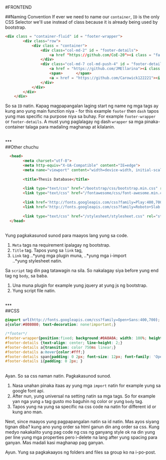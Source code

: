 #FRONTEND

##Naming Convention 
If ever we need to name our `container`, `ID` is the only CSS Selector we'll use instead of class because it is already being used by bootstrap.

```html
<div class = "container-fluid" id = "footer-wrapper">
        <div class="row">
            <div class = "container">
                <div class="col-md-2" id = "footer-details">   
                    <a href "https://github.com/CoE-20"><i class = "fa fa-github"></i><span >COE-20</span></a>
                </div>
                <div class="col-md-7 col-md-push-4" id = "footer-details">
                    <a href = "https://github.com/JMEllarina"><i class = "fa fa-github"></i><span>Joanna Marie A. Ellarina</span></a>
                    <span>      </span>
                    <a = href = "https://github.com/Carowick122221"><i class = "fa fa-github"></i><span >Beatrice Nicole R. Quindoyos</span></a>
                </div>
            </div>
        </div>
    </div>   
```

 
So sa `ID` natin. Kapag magpapangalan laging start ng name ng mga tags ay kung ano yung main function niya - for this example `footer` then `dash` tapos yung mas specific na purpose niya sa buhay. For example `footer-wrapper` or `footer-details`. A must yung paglalagay ng dash `wrapper` sa mga pinaka-container talaga para madaling maghanap at kilalanin. 

<br>
***

<br>
##Other chuchu

```html
  <head>  
        <meta charset="utf-8">
        <meta http-equiv="X-UA-Compatible" content="IE=edge">
        <meta name="viewport" content="width=device-width, initial-scale=1">
            
        <title>Thesis Database</title>
            
        <link type="text/css" href="/bootstrap/css/bootstrap.min.css" rel="stylesheet">
        <link type="text/css" href="/fontawesome/css/font-awesome.min.css" rel="stylesheet">
            
        <link href='http://fonts.googleapis.com/css?family=Play:400,700' rel='stylesheet' type='text/css'>
        <link href='http://fonts.googleapis.com/css?family=Roboto+Slab' rel='stylesheet' type='text/css'>
        
        <link type="text/css" href="/stylesheet/stylesheet.css" rel="stylesheet">
  </head>  
```
<br>
Yung pagkakasunod sunod para maayos lang yung sa code. 

1. `Meta` tags na requirement ipalagay ng bootstrap. 
2. `Title` tag. Tapos yung sa `link` tag, 
3. `Link` tag 
..*yung mga plugin muna, 
..*yung mga i-import  
..*yung stylesheet natin. 

Sa `script` tag din pag tatawagin na sila. So nakalagay siya before yung end tag ng `body`, sa baba. 

1. Una muna plugin for example yung jquery at yung js ng bootstrap. 
2. Yung script file natin.

<br>
***
<br>
##CSS 

```css
@import url(http://fonts.googleapis.com/css?family=Open+Sans:400,700);
a{color:#808080; text-decoration: none!important;}

/*footer*/
#footer-wrapper{position:fixed; background:#0A0A0A; width: 100%; height: 30px; z-index: 888; bottom:0; }
#footer-details {text-align: center; line-height: 2;}
#footer-details a{transition: color 750ms linear;}
#footer-details a:hover{color:#fff;}
#footer-details span{padding: 0 2px; font-size: 12px; font-family: 'Open Sans', sans-serif;}
#footer-details i{padding: 0 2px; }
```
<br>
Ayan. So sa css naman natin. Pagkakasunod sunod.

1. Nasa unahan pinaka itaas ay yung mga `import` natin for example yung sa google font api.
2. After nun, yung universal na setting natin sa mga tags. So for example yan nga yung `a` tag gusto mo baguhin ng color or yung `body` tag. 
3. Tapos yung na yung sa specific na css code na natin for different id or kung ano man.

Next, since maayos yung pagpapangalan natin sa id natin. Mas ayos siyang tignan diba? kung ano yung order sa html ganun din ang order sa css. 
Kung medyo nakakalito yung pag code ng css ng ganyang style ok na din yung per line yung mga properties pero i-delete na lang after yung spacing para ganyan. Mas madali kasi maghanap pag ganyan. 


Ayun. Yung sa pagkakaayos ng folders and files sa group ko na i-po-post.


